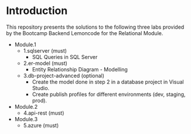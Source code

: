 # Introduction
This repository presents the solutions to the following three labs provided by the Bootcamp Backend Lemoncode for the Relational Module.
* Module.1 
    * 1.sqlserver (must)
        * SQL Queries in SQL Server
    * 2.er-model (must)
        * Entity Relationship Diagram - Modelling
    * 3.db-project-advanced (optional)
        * Create the model done in step 2 in a database project in Visual Studio. 
	    * Create publish profiles for different environments (dev, staging, prod).
* Module.2 
    * 4.api-rest (must)
* Module.3
    * 5.azure (must)